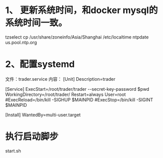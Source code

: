 # 1、 更新系统时间，和docker mysql的系统时间一致。
tzselect
cp /usr/share/zoneinfo/Asia/Shanghai /etc/localtime
ntpdate us.pool.ntp.org

# 2、配置systemd
文件：trader.service
内容：
[Unit]
Description=trader

[Service]
ExecStart=/root/trader/trader --secret-key-password $pwd
WorkingDirectory=/root/trader/
Restart=always
User=root
#ExecReload=/bin/kill -SIGHUP $MAINPID
#ExecStop=/bin/kill -SIGINT $MAINPID

[Install]
WantedBy=multi-user.target

#  执行启动脚步
start.sh